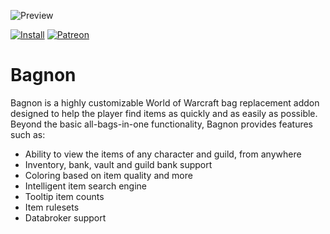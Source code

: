 ![Preview](http://jaliborc.com/images/addons/slides/watsup.jpg)

[![Install](http://jaliborc.com/images/external/twitch_client.png)](https://www.curseforge.com/wow/addons/bagnon/download?client=y) [![Patreon](http://jaliborc.com/images/external/patreon.png)](https://www.patreon.com/user?u=9248226)


# Bagnon
Bagnon is a highly customizable World of Warcraft bag replacement addon designed to help the player find items as quickly and as easily as possible. Beyond the basic all-bags-in-one functionality, Bagnon provides features such as:
* Ability to view the items of any character and guild, from anywhere
* Inventory, bank, vault and guild bank support
* Coloring based on item quality and more
* Intelligent item search engine
* Tooltip item counts
* Item rulesets
* Databroker support
